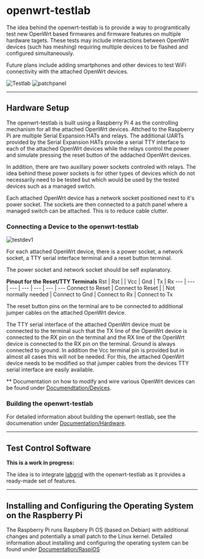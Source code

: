 # openwrt-testlab

The idea behind the openwrt-testlab is to provide a way to programtically test new OpenWrt based firmwares and firmware features on multiple hardware tagets.  These tests may include interactions between OpenWrt devices (such has meshing) requiring multiple devices to be flashed and configured simultaneously.

Future plans include adding smartphones and other devices to test WiFi connectivity with the attached OpenWrt devices.

![Testlab](https://github.com/user-attachments/assets/342c0612-ab7b-4b83-ad80-b10386c611cb)
![patchpanel](https://github.com/user-attachments/assets/a955a3a7-a62a-4301-84dc-18d35c71b239)

---

## Hardware Setup

The openwrt-testlab is built using a Raspberry Pi 4 as the controlling mechanism for all the attached OpenWrt devices.  Attched to the Raspberry Pi are multiple Serial Expansion HATs and relays.  The additional UARTs provided by the Serial Expansion HATs provide a serial TTY interface to each of the attached OpenWrt devices while the relays control the power and simulate pressing the reset button of the addached OpenWrt devices.

In addition, there are two auxillary power sockets controled with relays.  The idea behind these power sockets is for other types of devices which do not necessarily need to be tested but which would be used by the tested devices such as a managed switch.

Each attached OpenWrt device has a network socket positioned next to it's power socket.  The sockets are then connected to a patch panel where a managed switch can be attached.  This is to reduce cable clutter.

### Connecting a Device to the openwrt-testlab

![testdev1](https://github.com/user-attachments/assets/495f7078-c43f-448b-be26-f172b0fad3ab)

For each attached OpenWrt device, there is a power socket, a network socket, a TTY serial interface terminal and a reset button terminal.  

The power socket and network socket should be self explanatory. 

**Pinout for the Reset/TTY Terminals**
Rst | Rst | | Vcc | Gnd | Tx | Rx
--- | --- | --- | --- | --- | --- | ---
Connect to Reset | Connect to Reset | | Not normally needed | Connect to Gnd | Connect to Rx | Connect to Tx

The reset button pins on the terminal are to be connected to additional jumper cables on the attached OpenWrt device.

The TTY serial interface of the attached OpenWrt device must be connected to the terminal such that the TX line of the OpenWrt device is connected to the RX pin on the terminal and the RX line of the OpenWrt device is connected to the RX pin on the terminal.  Ground is always connected to ground.  In addition the Vcc terminal pin is provided but in almost all cases this will not be needed.  For this, the attached OpenWrt device needs to be modified so that jumper cables from the devices TTY serial interface are easily available.

** Documentation on how to modify and wire various OpenWrt devices can be found under [Documendtation/Devices](Documentation/Devices).

### Building the openwrt-testlab

For detailed information about building the openwrt-testlab, see the documenation under [Documentation/Hardware](Documentation/Hardware).

---

## Test Control Software

**This is a work in progress:**

The idea is to integrate [labgrid](https://labgrid.readthedocs.io/en/latest/) with the openwrt-testlab as it provides a ready-made set of features.

---

## Installing and Configuring the Operating System on the Raspberry Pi

The Raspberry Pi runs Raspbery Pi OS (based on Debian) with additional changes and potentially a small patch to the Linux kernel.  Detailed information about installing and configuring the operating system can be found under [Documentation/RaspiOS](Documentation/RaspiOS)
